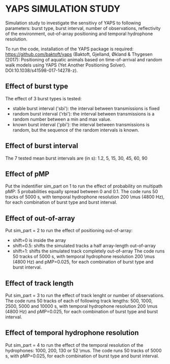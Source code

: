 # YAPS SIMULATION STUDY

Simulation study to investigate the sensitivy of YAPS to following parameters: burst type, burst interval, number of observations, reflectivity of the environment, out-of-array positioning and temporal hydrophone resolution.

To run the code, installation of the YAPS package is required: https://github.com/baktoft/yaps (Baktoft, Gjelland, Økland & Thygesen (2017): Positioning of aquatic animals based on time-of-arrival and random walk models using YAPS (Yet Another Positioning Solver). DOI:10.1038/s41598-017-14278-z).

## Effect of burst type
The effect of 3 burst types is tested:
- stable burst interval ('sbi'): the interval between transmissions is fixed
- random burst interval ('rbi'): the interval between transmissions is a random number between a min and max value.
- known burst interval ('pbi'): the interval between transmissions is random, but the sequence of the random intervals is known.

## Effect of burst interval
The 7 tested mean burst intervals are (in s):
1.2, 5, 15, 30, 45, 60, 90

## Effect of pMP
Put the indentifier sim_part on 1 to run the effect of probability on multipath pMP: 5 probabilities equally spread between 0 and 0.1. The code runs 50 tracks of 5000 s, with temporal hydrophone resolution 200 \mus (4800 Hz), for each combination of burst type and burst interval.

## Effect of out-of-array
Put sim_part = 2 to run the effect of positioning out-of-array: 
- shift=0 is inside the array
- shift=0.5: shifts the simulated tracks a half array-length out-of-array
- shift=1: shifts the simulated track completely out-of-array
The code runs 50 tracks of 5000 s, with temporal hydrophone resolution 200 \mus (4800 Hz) and pMP=0.025, for each combination of burst type and burst interval.

## Effect of track length
Put sim_part = 3 to run the effect of track lenght or number of observations. The code runs 50 tracks of each of following track lengths: 500, 1000, 2500, 5000 and 10000 s, with temporal hydrophone resolution 200 \mus (4800 Hz) and pMP=0.025, for each combination of burst type and burst interval.

## Effect of temporal hydrophone resolution
Put sim_part = 4 to run the effect of the temporal resolution of the hydrophones: 1000, 200, 130 or 52 \mus. The code runs 50 tracks of 5000 s, with pMP=0.025, for each combination of burst type and burst interval.


